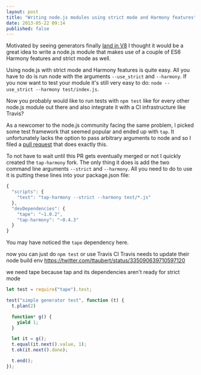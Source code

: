 ```yaml
---
layout: post
title: "Writing node.js modules using strict mode and Harmony features"
date: 2013-05-22 09:14
published: false
---
```


Motivated by seeing generators finally
[land in V8](http://wingolog.org/archives/2013/05/08/generators-in-v8) I thought
it would be a great idea to write a node.js module that makes use of a couple
of ES6 Harmony features and strict mode as well.

Using node.js with strict mode and Harmony features is quite easy. All you have
to do is run node with the arguments `--use_strict` and `--harmony`. If you now
want to test your module it's still very easy to do: `node --use_strict
--harmony test/index.js`.

Now you probably would like to run tests with `npm test` like for every other
node.js module out there and also integrate it with a CI infrastructure like
Travis?

As a newcomer to the node.js community facing the same problem, I picked some
test framework that seemed popular and ended up with `tap`. It unfortunately
lacks the option to pass arbitrary arguments to node and so I filed a
[pull request](https://github.com/isaacs/node-tap/pull/78) that does exactly
this.

To not have to wait until this PR gets eventually merged or not I quickly
created the `tap-harmony` fork. The only thing it does is add the two command
line arguments `--strict` and `--harmony`. All you need to do to use it is
putting these lines into your package.json file:

``` js
{
  "scripts": {
    "test": "tap-harmony --strict --harmony test/*.js"
  },
  "devDependencies": {
    "tape": "~1.0.2",
    "tap-harmony": "~0.4.3"
  }
}
```

You may have noticed the `tape` dependency here.

now you can just do `npm test` or use Travis CI
Travis needs to update their node build env
https://twitter.com/ttaubert/status/335090639710597120

we need tape because tap and its dependencies aren't ready for strict mode

``` js
let test = require("tape").test;

test("simple generator test", function (t) {
  t.plan(2)

  function* g() {
    yield 1;
  }

  let it = g();
  t.equal(it.next().value, 1);
  t.ok(it.next().done);

  t.end();
});
```
